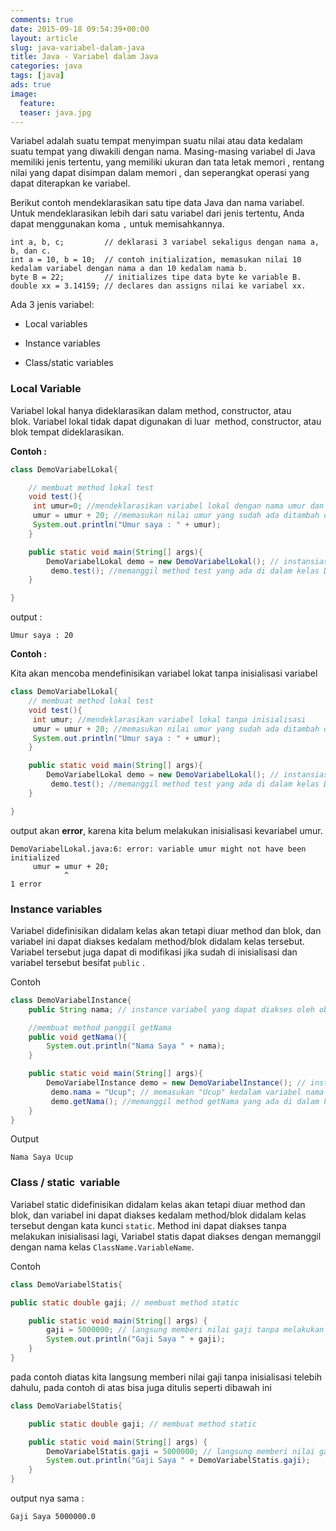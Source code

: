 ```yaml
---
comments: true
date: 2015-09-18 09:54:39+00:00
layout: article
slug: java-variabel-dalam-java
title: Java - Variabel dalam Java
categories: java
tags: [java]
ads: true
image:
  feature:
  teaser: java.jpg
---
```


Variabel adalah suatu tempat menyimpan suatu nilai atau data kedalam suatu tempat yang diwakili dengan nama. Masing-masing variabel di Java memiliki jenis tertentu, yang memiliki ukuran dan tata letak memori , rentang nilai yang dapat disimpan dalam memori , dan seperangkat operasi yang dapat diterapkan ke variabel.

Berikut contoh mendeklarasikan satu tipe data Java dan nama variabel. Untuk mendeklarasikan lebih dari satu variabel dari jenis tertentu, Anda dapat menggunakan koma `,` untuk memisahkannya.

<!-- more -->


    int a, b, c;         // deklarasi 3 variabel sekaligus dengan nama a, b, dan c.
    int a = 10, b = 10;  // contoh initialization, memasukan nilai 10 kedalam variabel dengan nama a dan 10 kedalam nama b.
    byte B = 22;         // initializes tipe data byte ke variable B.
    double xx = 3.14159; // declares dan assigns nilai ke variabel xx.



Ada 3 jenis variabel:





  * Local variables


  * Instance variables


  * Class/static variables







### Local Variable



Variabel lokal hanya dideklarasikan dalam method, constructor, atau blok. Variabel lokal tidak dapat digunakan di luar  method, constructor, atau blok tempat dideklarasikan.

**Contoh :**


```java
class DemoVariabelLokal{

	// membuat method lokal test
	void test(){
	 int umur=0; //mendeklarasikan variabel lokal dengan nama umur dan memasukan nilai 0 ke dalamnya
	 umur = umur + 20; //memasukan nilai umur yang sudah ada ditambah dengan 20
	 System.out.println("Umur saya : " + umur);
	}       

	public static void main(String[] args){
	    DemoVariabelLokal demo = new DemoVariabelLokal(); // instansiasi objek dari kelas DemoVariabelLokal
	     demo.test(); //memanggil method test yang ada di dalam kelas DemoVariabelLokal
	}

}
```


output :



    Umur saya : 20



**Contoh :**

Kita akan mencoba mendefinisikan variabel lokat tanpa inisialisasi variabel

```java
class DemoVariabelLokal{
	// membuat method lokal test
	void test(){
	 int umur; //mendeklarasikan variabel lokal tanpa inisialisasi
	 umur = umur + 20; //memasukan nilai umur yang sudah ada ditambah dengan 20
	 System.out.println("Umur saya : " + umur);
	}       

	public static void main(String[] args){
	    DemoVariabelLokal demo = new DemoVariabelLokal(); // instansiasi objek dari kelas DemoVariabelLokal
	     demo.test(); //memanggil method test yang ada di dalam kelas DemoVariabelLokal
	}

}
```



output akan **error**, karena kita belum melakukan inisialisasi kevariabel umur.



    DemoVariabelLokal.java:6: error: variable umur might not have been initialized
         umur = umur + 20;
                ^
    1 error






### Instance variables



Variabel didefinisikan didalam kelas akan tetapi diuar method dan blok, dan variabel ini dapat diakses kedalam method/blok didalam kelas tersebut. Variabel tersebut juga dapat di modifikasi jika sudah di inisialisasi dan variabel tersebut besifat `public` .

Contoh

```java
class DemoVariabelInstance{
	public String nama; // instance variabel yang dapat diakses oleh objek dari DemoVariabelInstance

	//membuat method panggil getNama
	public void getNama(){
	    System.out.println("Nama Saya " + nama);
	}

	public static void main(String[] args){
	    DemoVariabelInstance demo = new DemoVariabelInstance(); // instansiasi objek dari kelas DemoVariabelInstance
	     demo.nama = "Ucup"; // memasukan "Ucup" kedalam variabel nama
	     demo.getNama(); //memanggil method getNama yang ada di dalam kelas DemoVariabelInstance
	}
}
```



Output



    Nama Saya Ucup





### Class / static  variable



Variabel static didefinisikan didalam kelas akan tetapi diuar method dan blok, dan variabel ini dapat diakses kedalam method/blok didalam kelas tersebut dengan kata kunci `static`. Method ini dapat diakses tanpa melakukan inisialisasi lagi, Variabel statis dapat diakses dengan memanggil dengan nama kelas `ClassName.VariableName`.

Contoh


```java
class DemoVariabelStatis{

public static double gaji; // membuat method static

	public static void main(String[] args) {
	    gaji = 5000000; // langsung memberi nilai gaji tanpa melakukan inisialisasi objek lagi
	    System.out.println("Gaji Saya " + gaji);
	}
}
```


pada contoh diatas kita langsung memberi nilai gaji tanpa inisialisasi telebih dahulu, pada contoh di atas bisa juga ditulis seperti dibawah ini


```java
class DemoVariabelStatis{

	public static double gaji; // membuat method static

	public static void main(String[] args) {
	    DemoVariabelStatis.gaji = 5000000; // langsung memberi nilai gaji tanpa melakukan inisialisasi objek lagi
	    System.out.println("Gaji Saya " + DemoVariabelStatis.gaji);
	}
}
```


output nya sama :



    Gaji Saya 5000000.0



